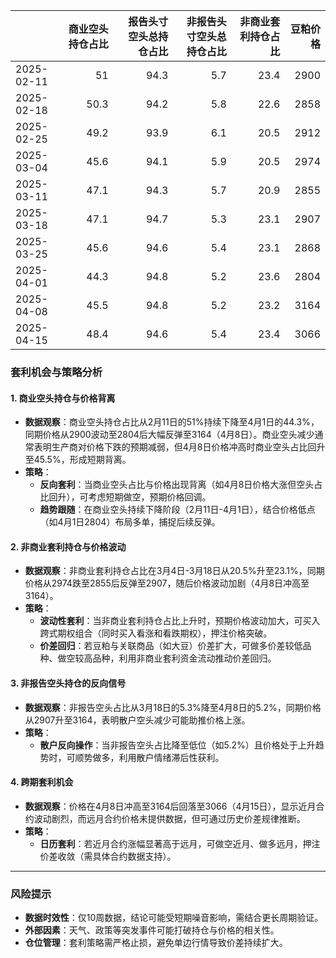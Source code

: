 |            |   商业空头持仓占比 |   报告头寸空头总持仓占比 |   非报告头寸空头总持仓占比 |   非商业套利持仓占比 |   豆粕价格 |
|:-----------|-------------------:|-------------------------:|---------------------------:|---------------------:|-----------:|
| 2025-02-11 |               51   |                     94.3 |                        5.7 |                 23.4 |       2900 |
| 2025-02-18 |               50.3 |                     94.2 |                        5.8 |                 22.6 |       2858 |
| 2025-02-25 |               49.2 |                     93.9 |                        6.1 |                 20.5 |       2912 |
| 2025-03-04 |               45.6 |                     94.1 |                        5.9 |                 20.5 |       2974 |
| 2025-03-11 |               47.1 |                     94.3 |                        5.7 |                 20.9 |       2855 |
| 2025-03-18 |               47.1 |                     94.7 |                        5.3 |                 23.1 |       2907 |
| 2025-03-25 |               45.6 |                     94.6 |                        5.4 |                 23.1 |       2868 |
| 2025-04-01 |               44.3 |                     94.8 |                        5.2 |                 23.6 |       2804 |
| 2025-04-08 |               45.5 |                     94.8 |                        5.2 |                 23.2 |       3164 |
| 2025-04-15 |               48.4 |                     94.6 |                        5.4 |                 23.4 |       3066 |



### 套利机会与策略分析

#### 1. **商业空头持仓与价格背离**
- **数据观察**：商业空头持仓占比从2月11日的51%持续下降至4月1日的44.3%，同期价格从2900波动至2804后大幅反弹至3164（4月8日）。商业空头减少通常表明生产商对价格下跌的预期减弱，但4月8日价格冲高时商业空头占比回升至45.5%，形成短期背离。
- **策略**：  
  - **反向套利**：当商业空头占比与价格出现背离（如4月8日价格大涨但空头占比回升），可考虑短期做空，预期价格回调。
  - **趋势跟随**：在商业空头持续下降阶段（2月11日-4月1日），结合价格低点（如4月1日2804）布局多单，捕捉后续反弹。

#### 2. **非商业套利持仓与价格波动**
- **数据观察**：非商业套利持仓占比在3月4日-3月18日从20.5%升至23.1%，同期价格从2974跌至2855后反弹至2907，随后价格波动加剧（4月8日冲高至3164）。
- **策略**：  
  - **波动性套利**：当非商业套利持仓占比上升时，预期价格波动加大，可买入跨式期权组合（同时买入看涨和看跌期权），押注价格突破。
  - **价差回归**：若豆粕与关联商品（如大豆）价差扩大，可做多价差较低品种、做空较高品种，利用非商业套利资金流动推动价差回归。

#### 3. **非报告空头持仓的反向信号**
- **数据观察**：非报告空头占比从3月18日的5.3%降至4月8日的5.2%，同期价格从2907升至3164，表明散户空头减少可能助推价格上涨。
- **策略**：  
  - **散户反向操作**：当非报告空头占比降至低位（如5.2%）且价格处于上升趋势时，可顺势做多，利用散户情绪滞后性获利。

#### 4. **跨期套利机会**
- **数据观察**：价格在4月8日冲高至3164后回落至3066（4月15日），显示近月合约波动剧烈，而远月合约价格未提供数据，但可通过历史价差规律推断。
- **策略**：  
  - **日历套利**：若近月合约涨幅显著高于远月，可做空近月、做多远月，押注价差收敛（需具体合约数据支持）。

---

### 风险提示
- **数据时效性**：仅10周数据，结论可能受短期噪音影响，需结合更长周期验证。
- **外部因素**：天气、政策等突发事件可能打破持仓与价格的相关性。
- **仓位管理**：套利策略需严格止损，避免单边行情导致价差持续扩大。